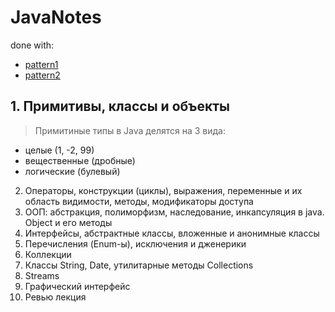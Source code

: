 # JavaNotes
done with:
- [pattern1](https://markdown-it.github.io/)
- [pattern2](https://github.com/adam-p/markdown-here/wiki/Markdown-Cheatsheet#tables)
## 1. Примитивы, классы и объекты
> Примитиные типы в Java делятся на 3 вида:
- целые (1, -2, 99)
- вещественные (дробные)
- логические (булевый)

2. Операторы, конструкции (циклы), выражения, переменные и их область видимости, методы, модификаторы доступа
3. ООП: абстракция, полиморфизм, наследование, инкапсуляция в java. Оbject и его методы
4. Интерфейсы, абстрактные классы, вложенные и анонимные классы 
5. Перечисления (Enum-ы), исключения и дженерики
6. Коллекции
7. Классы String, Date, утилитарные методы Collections
8. Streams
9. Графический интерфейс 
10. Ревью лекция

